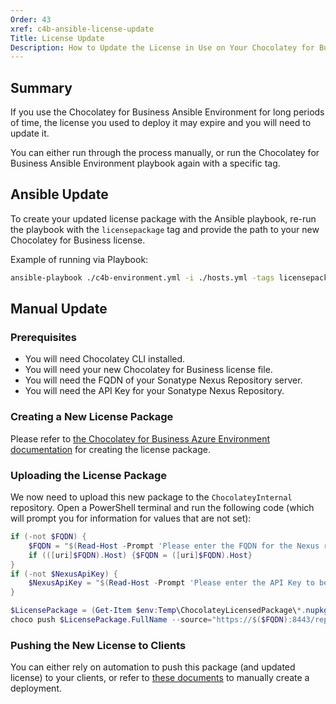 ```yaml
---
Order: 43
xref: c4b-ansible-license-update
Title: License Update
Description: How to Update the License in Use on Your Chocolatey for Business Ansible Environment
---
```


## Summary

If you use the Chocolatey for Business Ansible Environment for long periods of time, the license you used to deploy it may expire and you will need to update it.

You can either run through the process manually, or run the Chocolatey for Business Ansible Environment playbook again with a specific tag.

## Ansible Update

To create your updated license package with the Ansible playbook, re-run the playbook with the `licensepackage` tag and provide the path to your new Chocolatey for Business license.

Example of running via Playbook:

```sh
ansible-playbook ./c4b-environment.yml -i ./hosts.yml -tags licensepackage
```

## Manual Update
### Prerequisites

- You will need Chocolatey CLI installed.
- You will need your new Chocolatey for Business license file.
- You will need the FQDN of your Sonatype Nexus Repository server.
- You will need the API Key for your Sonatype Nexus Repository.

### Creating a New License Package

Please refer to [the Chocolatey for Business Azure Environment documentation](xref:c4b-azure-license-update#creating-a-new-license-package) for creating the license package.

### Uploading the License Package

We now need to upload this new package to the `ChocolateyInternal` repository. Open a PowerShell terminal and run the following code (which will prompt you for information for values that are not set):

```PowerShell
if (-not $FQDN) {
    $FQDN = "$(Read-Host -Prompt 'Please enter the FQDN for the Nexus repository')"
    if (([uri]$FQDN).Host) {$FQDN = ([uri]$FQDN).Host}
}
if (-not $NexusApiKey) {
    $NexusApiKey = "$(Read-Host -Prompt 'Please enter the API Key to be used to push Chocolatey packages to Nexus')"
}

$LicensePackage = (Get-Item $env:Temp\ChocolateyLicensedPackage\*.nupkg)[-1]
choco push $LicensePackage.FullName --source="https://$($FQDN):8443/repository/ChocolateyInternal/" --api-key="$NexusApiKey" --force
```

### Pushing the New License to Clients

You can either rely on automation to push this package (and updated license) to your clients, or refer to [these documents](xref:ccm-deployments) to manually create a deployment.